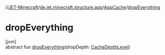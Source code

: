 //[JET-Minecraft](../../../index.md)/[de.jet.minecraft.structure.app](../index.md)/[AppCache](index.md)/[dropEverything](drop-everything.md)

# dropEverything

[jvm]\
abstract fun [dropEverything](drop-everything.md)(dropDepth: [CacheDepthLevel](../../de.jet.minecraft.structure.app.cache/-cache-depth-level/index.md))
